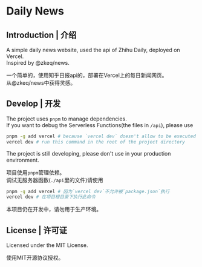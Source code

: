 # Daily News  

## Introduction | 介绍  

A simple daily news website, used the api of Zhihu Daily, deployed on Vercel.  
Inspired by @zkeq/news.  

一个简单的，使用知乎日报api的，部署在Vercel上的每日新闻网页。  
从@zkeq/news中获得灵感。

## Develop | 开发  

The project uses `pnpm` to manage dependencies.  
If you want to debug the Serverless Functions(the files in `/api`), please use
```bash
pnpm -g add vercel # because `vercel dev` doesn't allow to be executed by `package.json`
vercel dev # run this command in the root of the project directory
```  
The project is still developing, please don't use in your production environment.  

项目使用`pnpm`管理依赖。  
调试无服务器函数(`./api`里的文件)请使用
```bash
pnpm -g add vercel # 因为`vercel dev`不允许被`package.json`执行
vercel dev # 在项目根目录下执行此命令
```  
本项目仍在开发中，请勿用于生产环境。  

## License  | 许可证  

Licensed under the MIT License.  

使用MIT开源协议授权。  
